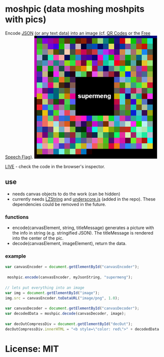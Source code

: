 # moshpic (data moshing moshpits with pics)

Encode [JSON](https://developer.mozilla.org/en-US/docs/Web/JavaScript/Reference/Global_Objects/JSON) (or any text data) into an image (cf. [QR Codes](https://en.wikipedia.org/wiki/QR_code) or the [Free Speech Flag](https://en.wikipedia.org/wiki/AACS_encryption_key_controversy)).
![Encoded JSON](https://raw.githubusercontent.com/lodsb/moshpic/master/encodedpic.png "Encoded Json + title set to supermeng")


[LIVE](http://playground.lodsb.org/moshpic/example.html) - check the code in the browser's inspector.

## use
- needs canvas objects to do the work (can be hidden)
- currently needs [LZString](http://pieroxy.net/blog/pages/lz-string/index.html) and [underscore.js](http://underscorejs.org/) (added in the repo). These dependencies could be removed in the future.

### functions
- encode(canvasElement, string, titleMessage) generates a picture with the info in string (e.g. stringified JSON). The titleMessage is rendered into the center of the pic.
- decode(canvasElement, imageElement), return the data.

### example
```javascript
var canvasEncoder = document.getElementById("canvasEncoder");

 moshpic.encode(canvasEncoder, myJsonString, "supermeng");

// lets put everything into an image
var img = document.getElementById("image");
img.src = canvasEncoder.toDataURL("image/png", 1.0);

var canvasDecoder = document.getElementById("canvasDecoder");
var decodedData = moshpic.decode(canvasDecoder, image);

var decOutCompressDiv = document.getElementById("decOut");
decOutCompressDiv.innerHTML = "<b style=\"color: red\">" + decodedData + "</b>"
```

# License: MIT
